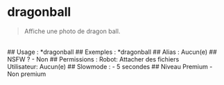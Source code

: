 # dragonball

> Affiche une photo de dragon ball.

<br>
## Usage :
*dragonball
## Exemples :
*dragonball
## Alias :
Aucun(e)
## NSFW ?
- Non
## Permissions :
Robot: Attacher des fichiers
<br>
Utilisateur: Aucun(e)
## Slowmode :
- 5 secondes
## Niveau Premium
- Non premium